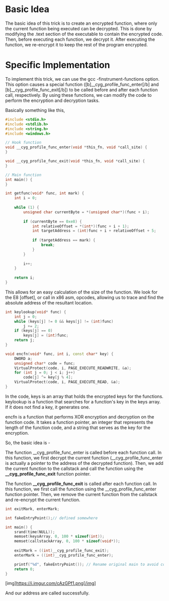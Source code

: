 # Basic Idea
The basic idea of this trick is to create an encrypted function, where only the current function being executed can be decrypted. This is done by modifying the .text section of the executable to contain the encrypted code. Then, before executing each function, we decrypt it. After executing the function, we re-encrypt it to keep the rest of the program encrypted.

# Specific Implementation
To implement this trick, we can use the gcc -finstrument-functions option. This option causes a special function ([b]__cyg_profile_func_enter[/b] and [b]__cyg_profile_func_exit[/b]) to be called before and after each function call, respectively. By using these functions, we can modify the code to perform the encryption and decryption tasks.


Basically something like this,
```c++
#include <stdio.h>
#include <stdlib.h>
#include <string.h>
#include <windows.h>

// Hook function
void __cyg_profile_func_enter(void *this_fn, void *call_site) {
}

void __cyg_profile_func_exit(void *this_fn, void *call_site) {
}

// Main function
int main() {
}
```

```c++
int getfunc(void* func, int mark) {
    int i = 0;
    
    while (1) {
        unsigned char currentByte = *(unsigned char*)(func + i);
        
        if (currentByte == 0xe8) {
            int relativeOffset = *(int*)(func + i + 1);
            int targetAddress = (int)func + i + relativeOffset + 5;
            
            if (targetAddress == mark) {
                break;
            }
        }
        
        i++;
    }
    
    return i;
}
```

This allows for an easy calculation of the size of the function. We look for the E8 [offset], or call in x86 asm, opcodes, allowing us to trace and find the absolute address of the resultant location.

```c++
int keylookup(void* func) {
    int j = 0;
    while (keys[j] != 0 && keys[j] != (int)func)
        j += 2;
    if (keys[j] == 0)
        keys[j] = (int)func;
    return j;
}

void encfn(void* func, int i, const char* key) {
    DWORD a;
    unsigned char* code = func;
    VirtualProtect(code, i, PAGE_EXECUTE_READWRITE, &a);
    for (int j = 0; j < i; j++)
        code[j] ^= key[j % 4];
    VirtualProtect(code, i, PAGE_EXECUTE_READ, &a);
}
```

In the code, keys is an array that holds the encrypted keys for the functions. keylookup is a function that searches for a function's key in the keys array. If it does not find a key, it generates one.

encfn is a function that performs XOR encryption and decryption on the function code. It takes a function pointer, an integer that represents the length of the function code, and a string that serves as the key for the encryption.

So, the basic idea is -

The function __cyg_profile_func_enter is called before each function call. In this function, we first decrypt the current function (__cyg_profile_func_enter is actually a pointer to the address of the decrypted function). Then, we add the current function to the callstack and call the function using the **__cyg_profile_func_exit** function pointer.

The function **__cyg_profile_func_exit** is called after each function call. In this function, we first call the function using the __cyg_profile_func_enter function pointer. Then, we remove the current function from the callstack and re-encrypt the current function.

```c++
int exitMark, enterMark;

int fakeEntryPoint();// defined somewhere

int main() {
    srand(time(NULL));
    memset(keysArray, 0, 100 * sizeof(int));
    memset(callstackArray, 0, 100 * sizeof(void*));
    
    exitMark = ((int)__cyg_profile_func_exit);
    enterMark = ((int)__cyg_profile_func_enter);

    printf("%d", fakeEntryPoint()); // Rename original main to avoid conflict
    return 0;
}
```

[img]https://i.imgur.com/cAzGPf1.png[/img]

And our address are called successfully.
